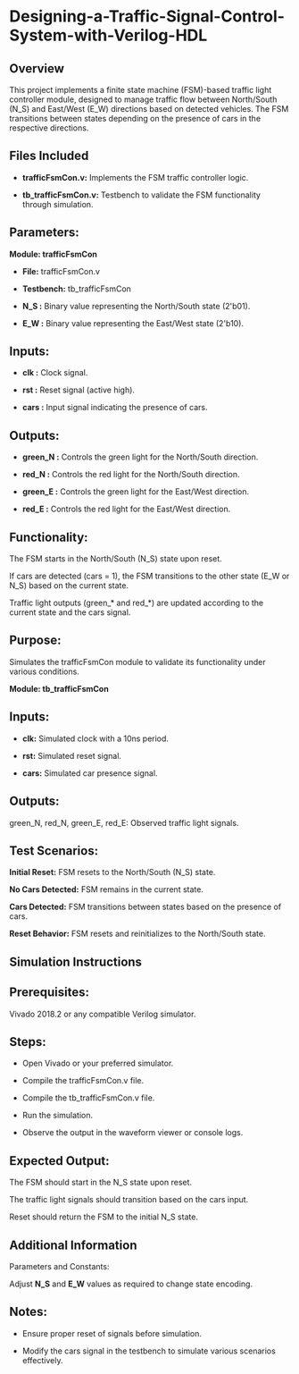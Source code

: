 # Designing-a-Traffic-Signal-Control-System-with-Verilog-HDL

## Overview

This project implements a finite state machine (FSM)-based traffic light controller module, designed to manage traffic flow between North/South (N_S) and East/West (E_W) directions based on detected vehicles. The FSM transitions between states depending on the presence of cars in the respective directions.

## Files Included

- **trafficFsmCon.v:** Implements the FSM traffic controller logic.

- **tb_trafficFsmCon.v:** Testbench to validate the FSM functionality through simulation.

## Parameters:
**Module: trafficFsmCon**
- **File:** trafficFsmCon.v

- **Testbench:** tb_trafficFsmCon
- **N_S :** Binary value representing the North/South state (2'b01).

- **E_W :** Binary value representing the East/West state (2'b10).

## Inputs:

- **clk :** Clock signal.

- **rst :** Reset signal (active high).

- **cars :** Input signal indicating the presence of cars.

## Outputs:

- **green_N :** Controls the green light for the North/South direction.

- **red_N :** Controls the red light for the North/South direction.

- **green_E :** Controls the green light for the East/West direction.

- **red_E :** Controls the red light for the East/West direction.

## Functionality:

The FSM starts in the North/South (N_S) state upon reset.

If cars are detected (cars = 1), the FSM transitions to the other state (E_W or N_S) based on the current state.

Traffic light outputs (green_* and red_*) are updated according to the current state and the cars signal.

## Purpose:

Simulates the trafficFsmCon module to validate its functionality under various conditions.<br>

**Module: tb_trafficFsmCon**

## Inputs:

- **clk:** Simulated clock with a 10ns period.

- **rst:** Simulated reset signal.

- **cars:** Simulated car presence signal.

## Outputs:

green_N, red_N, green_E, red_E: Observed traffic light signals.

## Test Scenarios:

**Initial Reset:** FSM resets to the North/South (N_S) state.

**No Cars Detected:** FSM remains in the current state.

**Cars Detected:** FSM transitions between states based on the presence of cars.

**Reset Behavior:** FSM resets and reinitializes to the North/South state.

## Simulation Instructions

## Prerequisites:

Vivado 2018.2 or any compatible Verilog simulator.

## Steps:

- Open Vivado or your preferred simulator.

- Compile the trafficFsmCon.v file.

- Compile the tb_trafficFsmCon.v file.

- Run the simulation.

- Observe the output in the waveform viewer or console logs.

## Expected Output:

The FSM should start in the N_S state upon reset.

The traffic light signals should transition based on the cars input.

Reset should return the FSM to the initial N_S state.

## Additional Information

Parameters and Constants:

Adjust **N_S** and **E_W** values as required to change state encoding.

## Notes:

- Ensure proper reset of signals before simulation.

- Modify the cars signal in the testbench to simulate various scenarios effectively.





